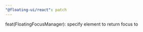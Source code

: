 ```yaml
---
"@floating-ui/react": patch
---
```


feat(FloatingFocusManager): specify element to return focus to
